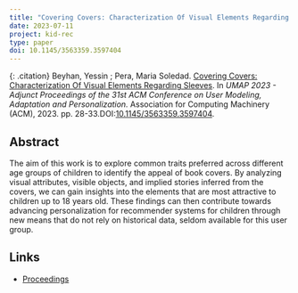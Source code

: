 ```yaml
---
title: "Covering Covers: Characterization Of Visual Elements Regarding Sleeves"
date: 2023-07-11
project: kid-rec
type: paper
doi: 10.1145/3563359.3597404
---
```


{: .citation} Beyhan, Yessin ; Pera, Maria Soledad. [Covering Covers: Characterization Of Visual Elements Regarding Sleeves](#). In <cite> UMAP 2023 - Adjunct Proceedings of the 31st ACM Conference on User Modeling, Adaptation and Personalization.</cite> Association for Computing Machinery (ACM), 2023. pp. 28-33.DOI:[10.1145/3563359.3597404](https://doi.org/10.1145/3563359.3597404).

## Abstract

The aim of this work is to explore common traits preferred across different age groups of children to identify the appeal of book covers. By analyzing visual attributes, visible objects, and implied stories inferred from the covers, we can gain insights into the elements that are most attractive to children up to 18 years old. These findings can then contribute towards advancing personalization for recommender systems for children through new means that do not rely on historical data, seldom available for this user group.


## Links

* [Proceedings](https://doi.org/10.1145/3563359.3597404)
